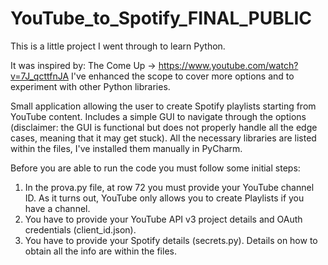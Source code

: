 # YouTube_to_Spotify_FINAL_PUBLIC
This is a little project I went through to learn Python.

It was inspired by: The Come Up -> https://www.youtube.com/watch?v=7J_qcttfnJA
I've enhanced the scope to cover more options and to experiment with other Python libraries.

Small application allowing the user to create Spotify playlists starting from YouTube content. Includes a simple GUI to navigate through the options (disclaimer: the GUI is functional but does not properly handle all the edge cases, meaning that it may get stuck).
All the necessary libraries are listed within the files, I've installed them manually in PyCharm.

Before you are able to run the code you must follow some initial steps:
1. In the prova.py file, at row 72 you must provide your YouTube channel ID. As it turns out, YouTube only allows you to create Playlists if you have a channel.
2. You have to provide your YouTube API v3 project details and OAuth credentials (client_id.json).
3. You have to provide your Spotify details (secrets.py).
Details on how to obtain all the info are within the files.
